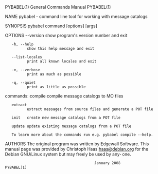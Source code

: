PYBABEL(1)                              General Commands Manual                             PYBABEL(1)

NAME
       pybabel - command line tool for working with message catalogs

SYNOPSIS
       pybabel command [options] [args]

OPTIONS
       --version
              show program's version number and exit

       -h, --help
              show this help message and exit

       --list-locales
              print all known locales and exit

       -v, --verbose
              print as much as possible

       -q, --quiet
              print as little as possible

   commands:
       compile
              compile message catalogs to MO files

       extract
              extract messages from source files and generate a POT file

       init   create new message catalogs from a POT file

       update update existing message catalogs from a POT file

       To learn more about the commands run e.g. pybabel compile --help.

AUTHORS
       The  original  program  was  written  by  Edgewall  Software.  This manual page was provided by
       Christoph Haas <haas@debian.org> for the Debian GNU/Linux system but may freely be used by any‐
       one.

                                             January 2008                                   PYBABEL(1)

